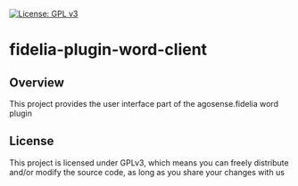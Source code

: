 [![License: GPL v3](https://img.shields.io/badge/License-GPL%20v3-blue.svg)](https://www.gnu.org/licenses/gpl-3.0)
# fidelia-plugin-word-client
## Overview
This project provides the user interface part of the agosense.fidelia word plugin
## License
This project is licensed under GPLv3, which means you can freely distribute and/or modify the source code, as long as you share your changes with us
